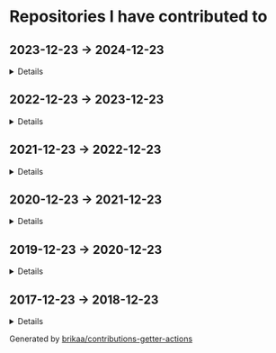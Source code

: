 # Repositories I have contributed to

## 2023-12-23 -> 2024-12-23

<details>

### ⭐ [engineer-man/piston](https://github.com/engineer-man/piston) - [10 commits](https://github.com/engineer-man/piston/commits?author=Brikaa&since=2023-12-23&until=2024-12-24) - JavaScript
A high performance general purpose code execution engine.

### [azzamsa/bilal](https://github.com/azzamsa/bilal) - [1 commit](https://github.com/azzamsa/bilal/commits?author=Brikaa&since=2023-12-23&until=2024-12-24) - Rust
A CLI salah time written in Rust

### [envicutor/envicutor](https://github.com/envicutor/envicutor) - [109 commits](https://github.com/envicutor/envicutor/commits?author=Brikaa&since=2023-12-23&until=2024-12-24) - Rust
Source code for the Envicutor code execution system.

### [Brikaa/gpa-calculator](https://github.com/Brikaa/gpa-calculator) - [1 commit](https://github.com/Brikaa/gpa-calculator/commits?author=Brikaa&since=2023-12-23&until=2024-12-24) - JavaScript
Calculate your expected GPA on http://newecom.fci.cu.edu.eg/

### [envicutor/drafts](https://github.com/envicutor/drafts) - [111 commits](https://github.com/envicutor/drafts/commits?author=Brikaa&since=2023-12-23&until=2024-12-24) - Dockerfile
Issues and drafts for Envicutor

### [envicutor/documentation](https://github.com/envicutor/documentation) - [35 commits](https://github.com/envicutor/documentation/commits?author=Brikaa&since=2023-12-23&until=2024-12-24) - TeX
Envicutor code execution system documentation

### [Brikaa/dotfiles](https://github.com/Brikaa/dotfiles) - [14 commits](https://github.com/Brikaa/dotfiles/commits?author=Brikaa&since=2023-12-23&until=2024-12-24) - Shell
My dotfiles

### [Brikaa/newecom-monitor](https://github.com/Brikaa/newecom-monitor) - [1 commit](https://github.com/Brikaa/newecom-monitor/commits?author=Brikaa&since=2023-12-23&until=2024-12-24) - Python
Monitor the registration status in http://newecom.fci-cu.edu.eg/

### [Brikaa/brikaa.github.io](https://github.com/Brikaa/brikaa.github.io) - [1 commit](https://github.com/Brikaa/brikaa.github.io/commits?author=Brikaa&since=2023-12-23&until=2024-12-24) - HTML
Omar Brikaa's personal website.

### [Brikaa/distributed-systems-assignment-2](https://github.com/Brikaa/distributed-systems-assignment-2) - [93 commits](https://github.com/Brikaa/distributed-systems-assignment-2/commits?author=Brikaa&since=2023-12-23&until=2024-12-24) - Java
Usage of Java EE to implement an elearning system with a microservices architecture

### [Brikaa/problem-solving](https://github.com/Brikaa/problem-solving) - [70 commits](https://github.com/Brikaa/problem-solving/commits?author=Brikaa&since=2023-12-23&until=2024-12-24) - C++
Problems solved in the problem solving course

### [Brikaa/security-assignment-2](https://github.com/Brikaa/security-assignment-2) - [68 commits](https://github.com/Brikaa/security-assignment-2/commits?author=Brikaa&since=2023-12-23&until=2024-12-24) - Java
Penetration testing, fixing vulnerabilities

### [Brikaa/distributed-systems-assignment-1](https://github.com/Brikaa/distributed-systems-assignment-1) - [45 commits](https://github.com/Brikaa/distributed-systems-assignment-1/commits?author=Brikaa&since=2023-12-23&until=2024-12-24) - Java
Socket programming to create a book borrowing application

### [Brikaa/security-assignment-1](https://github.com/Brikaa/security-assignment-1) - [29 commits](https://github.com/Brikaa/security-assignment-1/commits?author=Brikaa&since=2023-12-23&until=2024-12-24) - JavaScript
DES, RSA, penetration testing, security improvements to an open-source website

### [Brikaa/ml-assignment-3](https://github.com/Brikaa/ml-assignment-3) - [27 commits](https://github.com/Brikaa/ml-assignment-3/commits?author=Brikaa&since=2023-12-23&until=2024-12-24) - Python
SVM using scikit-learn, MLP and CNN using Keras

### [Brikaa/theory-assignment-2](https://github.com/Brikaa/theory-assignment-2) - [20 commits](https://github.com/Brikaa/theory-assignment-2/commits?author=Brikaa&since=2023-12-23&until=2024-12-24) - Java
NFA, DFA

### [Brikaa/ml-assignment-1](https://github.com/Brikaa/ml-assignment-1) - [17 commits](https://github.com/Brikaa/ml-assignment-1/commits?author=Brikaa&since=2023-12-23&until=2024-12-24) - HTML
Linear regression using scikit-learn, logistic regression from scratch

### [Brikaa/security-des-task](https://github.com/Brikaa/security-des-task) - [10 commits](https://github.com/Brikaa/security-des-task/commits?author=Brikaa&since=2023-12-23&until=2024-12-24) - Rust
no description

### [envicutor/docs-builder](https://github.com/envicutor/docs-builder) - [8 commits](https://github.com/envicutor/docs-builder/commits?author=Brikaa&since=2023-12-23&until=2024-12-24) - Makefile
Utilities to build the docs

### [Brikaa/ml-assignment-2](https://github.com/Brikaa/ml-assignment-2) - [5 commits](https://github.com/Brikaa/ml-assignment-2/commits?author=Brikaa&since=2023-12-23&until=2024-12-24) - Python
Decision trees using scikit-learn, KNN from scratch

### [envicutor/docs-workflows](https://github.com/envicutor/docs-workflows) - [4 commits](https://github.com/envicutor/docs-workflows/commits?author=Brikaa&since=2023-12-23&until=2024-12-24) - no primary language
Common GitHub workflows that are used in building and deploying the docs

### [Brikaa/cloud-task-3](https://github.com/Brikaa/cloud-task-3) - [2 commits](https://github.com/Brikaa/cloud-task-3/commits?author=Brikaa&since=2023-12-23&until=2024-12-24) - Shell
no description

### [Brikaa/theory-task-2](https://github.com/Brikaa/theory-task-2) - [1 commit](https://github.com/Brikaa/theory-task-2/commits?author=Brikaa&since=2023-12-23&until=2024-12-24) - no primary language
no description

### [Brikaa/security-rsa-task](https://github.com/Brikaa/security-rsa-task) - [1 commit](https://github.com/Brikaa/security-rsa-task/commits?author=Brikaa&since=2023-12-23&until=2024-12-24) - C++
no description

### [Brikaa/theory-task-1](https://github.com/Brikaa/theory-task-1) - [1 commit](https://github.com/Brikaa/theory-task-1/commits?author=Brikaa&since=2023-12-23&until=2024-12-24) - Java
no description

### [Brikaa/remote-presentation-control](https://github.com/Brikaa/remote-presentation-control) - [1 commit](https://github.com/Brikaa/remote-presentation-control/commits?author=Brikaa&since=2023-12-23&until=2024-12-24) - HTML
Simple tool to simulate left and right arrow keys remotely

### [envicutor/assets](https://github.com/envicutor/assets) - [1 commit](https://github.com/envicutor/assets/commits?author=Brikaa&since=2023-12-23&until=2024-12-24) - no primary language
no description

### [Brikaa/soft-computing-assignment-2](https://github.com/Brikaa/soft-computing-assignment-2) - [1 commit](https://github.com/Brikaa/soft-computing-assignment-2/commits?author=Brikaa&since=2023-12-23&until=2024-12-24) - Rust
Genetic algorithm for curve fitting

### [Brikaa/tools-3-project](https://github.com/Brikaa/tools-3-project) - [1 commit](https://github.com/Brikaa/tools-3-project/commits?author=Brikaa&since=2023-12-23&until=2024-12-24) - Go
no description

### [cs-math/gpa-calc](https://github.com/cs-math/gpa-calc) - [1 commit](https://github.com/cs-math/gpa-calc/commits?author=Brikaa&since=2023-12-23&until=2024-12-24) - Python
Calculate your expected GPA on newecom.fci.cu.edu.eg

</details>

## 2022-12-23 -> 2023-12-23

<details>

### ⭐ [excalidraw/excalidraw](https://github.com/excalidraw/excalidraw) - [1 commit](https://github.com/excalidraw/excalidraw/commits?author=Brikaa&since=2022-12-23&until=2023-12-24) - TypeScript
Virtual whiteboard for sketching hand-drawn like diagrams

### ⭐ [antonkomarev/github-profile-views-counter](https://github.com/antonkomarev/github-profile-views-counter) - [2 commits](https://github.com/antonkomarev/github-profile-views-counter/commits?author=Brikaa&since=2022-12-23&until=2023-12-24) - PHP
It counts how many times your GitHub profile has been viewed. Free cloud micro-service.

### ⭐ [engineer-man/piston](https://github.com/engineer-man/piston) - [5 commits](https://github.com/engineer-man/piston/commits?author=Brikaa&since=2022-12-23&until=2023-12-24) - JavaScript
A high performance general purpose code execution engine.

### [engineer-man/emkc](https://github.com/engineer-man/emkc) - [2 commits](https://github.com/engineer-man/emkc/commits?author=Brikaa&since=2022-12-23&until=2023-12-24) - JavaScript
Engineer Man Knowledge Center

### [cs-math/cs-math.github.io](https://github.com/cs-math/cs-math.github.io) - [1 commit](https://github.com/cs-math/cs-math.github.io/commits?author=Brikaa&since=2022-12-23&until=2023-12-24) - JavaScript
Code for /dev/null team in Cairo University CS-Math Society

### [zeitwlamoon/zeitwlamoon.github.io](https://github.com/zeitwlamoon/zeitwlamoon.github.io) - [77 commits](https://github.com/zeitwlamoon/zeitwlamoon.github.io/commits?author=Brikaa&since=2022-12-23&until=2023-12-24) - HTML
Discover Egypt through the eyes of Zeit W Lamoon, the Dubai-based destination to a culinary taste sensation. Established in 2021, Zeit W Lamoon means ‘Oil and lemon,’ which form an authentic Egyptian mixture to spice up the “Fava Beans” dish, also known as “Foul Medammes,” the primary element of Egyptian street food.

### [sda-assignment/sda-assignment](https://github.com/sda-assignment/sda-assignment) - [70 commits](https://github.com/sda-assignment/sda-assignment/commits?author=Brikaa&since=2022-12-23&until=2023-12-24) - Java
Usage of principles learnt in the Software Design and Architecture course to create an abstract e-payment system

### [Brikaa/dotfiles](https://github.com/Brikaa/dotfiles) - [50 commits](https://github.com/Brikaa/dotfiles/commits?author=Brikaa&since=2022-12-23&until=2023-12-24) - Shell
My dotfiles

### [Ali-Esmat/SW-Tools-Project](https://github.com/Ali-Esmat/SW-Tools-Project) - [39 commits](https://github.com/Ali-Esmat/SW-Tools-Project/commits?author=Brikaa&since=2022-12-23&until=2023-12-24) - Java
no description

### [envicutor/drafts](https://github.com/envicutor/drafts) - [22 commits](https://github.com/envicutor/drafts/commits?author=Brikaa&since=2022-12-23&until=2023-12-24) - Dockerfile
Issues and drafts for Envicutor

### [fci-ai-project/ai-project](https://github.com/fci-ai-project/ai-project) - [19 commits](https://github.com/fci-ai-project/ai-project/commits?author=Brikaa&since=2022-12-23&until=2023-12-24) - Prolog
Single-player Connect-N game using configurable Minimax and Alpha-Beta pruning algorithms

### [Brikaa/sw-tools-lab-task](https://github.com/Brikaa/sw-tools-lab-task) - [14 commits](https://github.com/Brikaa/sw-tools-lab-task/commits?author=Brikaa&since=2022-12-23&until=2023-12-24) - Java
Setting up JBoss EAP 7.1, example REST API

### [Brikaa/newecom-monitor](https://github.com/Brikaa/newecom-monitor) - [7 commits](https://github.com/Brikaa/newecom-monitor/commits?author=Brikaa&since=2022-12-23&until=2023-12-24) - Python
Monitor the registration status in http://newecom.fci-cu.edu.eg/

### [Brikaa/piston-test-tools](https://github.com/Brikaa/piston-test-tools) - [5 commits](https://github.com/Brikaa/piston-test-tools/commits?author=Brikaa&since=2022-12-23&until=2023-12-24) - Python
no description

### [Brikaa/algo-assignment-3](https://github.com/Brikaa/algo-assignment-3) - [2 commits](https://github.com/Brikaa/algo-assignment-3/commits?author=Brikaa&since=2022-12-23&until=2023-12-24) - C++
Dynamic programming and greedy algorithms problems

### [Brikaa/contributions-getter-actions](https://github.com/Brikaa/contributions-getter-actions) - [108 commits](https://github.com/Brikaa/contributions-getter-actions/commits?author=Brikaa&since=2022-12-23&until=2023-12-24) - TypeScript
A highly configurable GitHub Action can be used to update your profile's README with the repositories you have committed in

### [Brikaa/tools-3-project](https://github.com/Brikaa/tools-3-project) - [86 commits](https://github.com/Brikaa/tools-3-project/commits?author=Brikaa&since=2022-12-23&until=2023-12-24) - Go
no description

### [Brikaa/problem-solving](https://github.com/Brikaa/problem-solving) - [62 commits](https://github.com/Brikaa/problem-solving/commits?author=Brikaa&since=2022-12-23&until=2023-12-24) - C++
Problems solved in the problem solving course

### [Brikaa/ai-assignment-2](https://github.com/Brikaa/ai-assignment-2) - [50 commits](https://github.com/Brikaa/ai-assignment-2/commits?author=Brikaa&since=2022-12-23&until=2023-12-24) - Prolog
Usage of BFS or A* algorithm to solve a dominoes and bombs puzzle (AI Assignment)

### [Brikaa/testing-assignment-1](https://github.com/Brikaa/testing-assignment-1) - [34 commits](https://github.com/Brikaa/testing-assignment-1/commits?author=Brikaa&since=2022-12-23&until=2023-12-24) - HTML
JUnit, graph coverage

### [Brikaa/ai-assignment-1](https://github.com/Brikaa/ai-assignment-1) - [32 commits](https://github.com/Brikaa/ai-assignment-1/commits?author=Brikaa&since=2022-12-23&until=2023-12-24) - Prolog
Prolog basics

### [seam-project/seam-project](https://github.com/seam-project/seam-project) - [29 commits](https://github.com/seam-project/seam-project/commits?author=Brikaa&since=2022-12-23&until=2023-12-24) - no primary language
no description

### [Brikaa/contributions-getter](https://github.com/Brikaa/contributions-getter) - [24 commits](https://github.com/Brikaa/contributions-getter/commits?author=Brikaa&since=2022-12-23&until=2023-12-24) - TypeScript
A JavaScript/TypeScript library that gets all of the repositories a user has contributed to since their account's creation

### [Brikaa/cpl-js-research](https://github.com/Brikaa/cpl-js-research) - [22 commits](https://github.com/Brikaa/cpl-js-research/commits?author=Brikaa&since=2022-12-23&until=2023-12-24) - TeX
Evaluation of different JavaScript language design characteristics (Concepts of Programming Languages assignment)

### [Brikaa/soft-computing-assignment-3](https://github.com/Brikaa/soft-computing-assignment-3) - [21 commits](https://github.com/Brikaa/soft-computing-assignment-3/commits?author=Brikaa&since=2022-12-23&until=2023-12-24) - Rust
A fuzzy control system

### [Brikaa/soft-computing-assignment-4](https://github.com/Brikaa/soft-computing-assignment-4) - [21 commits](https://github.com/Brikaa/soft-computing-assignment-4/commits?author=Brikaa&since=2022-12-23&until=2023-12-24) - Rust
A neural network with configurable number of layers and activation functions

### [Brikaa/soft-computing-assignment-2](https://github.com/Brikaa/soft-computing-assignment-2) - [17 commits](https://github.com/Brikaa/soft-computing-assignment-2/commits?author=Brikaa&since=2022-12-23&until=2023-12-24) - Rust
Genetic algorithm for curve fitting

### [envicutor/docs-workflows](https://github.com/envicutor/docs-workflows) - [14 commits](https://github.com/envicutor/docs-workflows/commits?author=Brikaa&since=2022-12-23&until=2023-12-24) - no primary language
Common GitHub workflows that are used in building and deploying the docs

### [envicutor/docs-builder](https://github.com/envicutor/docs-builder) - [12 commits](https://github.com/envicutor/docs-builder/commits?author=Brikaa&since=2022-12-23&until=2023-12-24) - Makefile
Utilities to build the docs

### [Brikaa/testing-assignment-2](https://github.com/Brikaa/testing-assignment-2) - [10 commits](https://github.com/Brikaa/testing-assignment-2/commits?author=Brikaa&since=2022-12-23&until=2023-12-24) - RobotFramework
Usage of Robot Framework with Selenium to test the UI of a website (SW Testing assignment)

### [seam-project/unitime-docker](https://github.com/seam-project/unitime-docker) - [9 commits](https://github.com/seam-project/unitime-docker/commits?author=Brikaa&since=2022-12-23&until=2023-12-24) - Shell
no description

### [Brikaa/seam-quality-attributes](https://github.com/Brikaa/seam-quality-attributes) - [7 commits](https://github.com/Brikaa/seam-quality-attributes/commits?author=Brikaa&since=2022-12-23&until=2023-12-24) - TeX
A report about different quality attributes and metrics of measuring them (SW maintenance assignment)

### [Brikaa/cpl-js-generic-research](https://github.com/Brikaa/cpl-js-generic-research) - [7 commits](https://github.com/Brikaa/cpl-js-generic-research/commits?author=Brikaa&since=2022-12-23&until=2023-12-24) - C++
A report about generic programming in JavaScript (Concepts of Programming Languages assignment)

### [Brikaa/web-engineering-presentation](https://github.com/Brikaa/web-engineering-presentation) - [4 commits](https://github.com/Brikaa/web-engineering-presentation/commits?author=Brikaa&since=2022-12-23&until=2023-12-24) - TypeScript
no description

### [Brikaa/maintenance-models-assignment](https://github.com/Brikaa/maintenance-models-assignment) - [4 commits](https://github.com/Brikaa/maintenance-models-assignment/commits?author=Brikaa&since=2022-12-23&until=2023-12-24) - TeX
A report about why we study SW maintenance and the quick-fix maintenance model

### [fci-ai-project/fci-ai-project.github.io](https://github.com/fci-ai-project/fci-ai-project.github.io) - [4 commits](https://github.com/fci-ai-project/fci-ai-project.github.io/commits?author=Brikaa&since=2022-12-23&until=2023-12-24) - TeX
no description

### [Brikaa/Brikaa](https://github.com/Brikaa/Brikaa) - [4 commits](https://github.com/Brikaa/Brikaa/commits?author=Brikaa&since=2022-12-23&until=2023-12-24) - no primary language
no description

### [seam-project/sonarqube-compose](https://github.com/seam-project/sonarqube-compose) - [1 commit](https://github.com/seam-project/sonarqube-compose/commits?author=Brikaa&since=2022-12-23&until=2023-12-24) - no primary language
no description

</details>

## 2021-12-23 -> 2022-12-23

<details>

### ⭐ [microsoft/vscode](https://github.com/microsoft/vscode) - [1 commit](https://github.com/microsoft/vscode/commits?author=Brikaa&since=2021-12-23&until=2022-12-24) - TypeScript
Visual Studio Code

### ⭐ [engineer-man/piston](https://github.com/engineer-man/piston) - [10 commits](https://github.com/engineer-man/piston/commits?author=Brikaa&since=2021-12-23&until=2022-12-24) - JavaScript
A high performance general purpose code execution engine.

### [microsoft/vscode-wiki](https://github.com/microsoft/vscode-wiki) - [2 commits](https://github.com/microsoft/vscode-wiki/commits?author=Brikaa&since=2021-12-23&until=2022-12-24) - no primary language
A repository to make changes to the vscode Wiki on GitHub

### [engineer-man/emkc](https://github.com/engineer-man/emkc) - [45 commits](https://github.com/engineer-man/emkc/commits?author=Brikaa&since=2021-12-23&until=2022-12-24) - JavaScript
Engineer Man Knowledge Center

### [cs-math/cs-math.github.io](https://github.com/cs-math/cs-math.github.io) - [1 commit](https://github.com/cs-math/cs-math.github.io/commits?author=Brikaa&since=2021-12-23&until=2022-12-24) - JavaScript
Code for /dev/null team in Cairo University CS-Math Society

### [Brikaa/gpa-calculator](https://github.com/Brikaa/gpa-calculator) - [7 commits](https://github.com/Brikaa/gpa-calculator/commits?author=Brikaa&since=2021-12-23&until=2022-12-24) - JavaScript
Calculate your expected GPA on http://newecom.fci.cu.edu.eg/

### [Brikaa/solid-geometry-tools](https://github.com/Brikaa/solid-geometry-tools) - [14 commits](https://github.com/Brikaa/solid-geometry-tools/commits?author=Brikaa&since=2021-12-23&until=2022-12-24) - JavaScript
Solid Geometry Tools

### [sda-assignment/sda-assignment](https://github.com/sda-assignment/sda-assignment) - [102 commits](https://github.com/sda-assignment/sda-assignment/commits?author=Brikaa&since=2021-12-23&until=2022-12-24) - Java
Usage of principles learnt in the Software Design and Architecture course to create an abstract e-payment system

### [Brikaa/syntax-warriors](https://github.com/Brikaa/syntax-warriors) - [99 commits](https://github.com/Brikaa/syntax-warriors/commits?author=Brikaa&since=2021-12-23&until=2022-12-24) - JavaScript
no description

### [Brikaa/dotfiles](https://github.com/Brikaa/dotfiles) - [95 commits](https://github.com/Brikaa/dotfiles/commits?author=Brikaa&since=2021-12-23&until=2022-12-24) - Shell
My dotfiles

### [Brikaa/os-semaphore-assignment](https://github.com/Brikaa/os-semaphore-assignment) - [43 commits](https://github.com/Brikaa/os-semaphore-assignment/commits?author=Brikaa&since=2021-12-23&until=2022-12-24) - Java
Producer-consumer problem

### [Brikaa/piston-test-tools](https://github.com/Brikaa/piston-test-tools) - [13 commits](https://github.com/Brikaa/piston-test-tools/commits?author=Brikaa&since=2021-12-23&until=2022-12-24) - Python
no description

### [Brikaa/newecom-monitor](https://github.com/Brikaa/newecom-monitor) - [13 commits](https://github.com/Brikaa/newecom-monitor/commits?author=Brikaa&since=2021-12-23&until=2022-12-24) - Python
Monitor the registration status in http://newecom.fci-cu.edu.eg/

### [Brikaa/faster-blackboard](https://github.com/Brikaa/faster-blackboard) - [9 commits](https://github.com/Brikaa/faster-blackboard/commits?author=Brikaa&since=2021-12-23&until=2022-12-24) - JavaScript
A chrome extension that skips the intermediate page that BlackBoard opens before showing a PDF

### [Brikaa/algo-assignment-3](https://github.com/Brikaa/algo-assignment-3) - [7 commits](https://github.com/Brikaa/algo-assignment-3/commits?author=Brikaa&since=2021-12-23&until=2022-12-24) - C++
Dynamic programming and greedy algorithms problems

### [Brikaa/parking-system-procedural](https://github.com/Brikaa/parking-system-procedural) - [3 commits](https://github.com/Brikaa/parking-system-procedural/commits?author=Brikaa&since=2021-12-23&until=2022-12-24) - Python
no description

### [AbsoluteZero000/Typing_thingy](https://github.com/AbsoluteZero000/Typing_thingy) - [2 commits](https://github.com/AbsoluteZero000/Typing_thingy/commits?author=Brikaa&since=2021-12-23&until=2022-12-24) - JavaScript
typeracer clone thingy

### [zeitwlamoon/zeitwlamoon.github.io](https://github.com/zeitwlamoon/zeitwlamoon.github.io) - [1 commit](https://github.com/zeitwlamoon/zeitwlamoon.github.io/commits?author=Brikaa&since=2021-12-23&until=2022-12-24) - HTML
Discover Egypt through the eyes of Zeit W Lamoon, the Dubai-based destination to a culinary taste sensation. Established in 2021, Zeit W Lamoon means ‘Oil and lemon,’ which form an authentic Egyptian mixture to spice up the “Fava Beans” dish, also known as “Foul Medammes,” the primary element of Egyptian street food.

### [fishing-calendar/fishing-calendar.github.io](https://github.com/fishing-calendar/fishing-calendar.github.io) - [10 commits](https://github.com/fishing-calendar/fishing-calendar.github.io/commits?author=Brikaa&since=2021-12-23&until=2022-12-24) - JavaScript
Shows the spring and neap tide days

### [technomuscles/technomuscles](https://github.com/technomuscles/technomuscles) - [9 commits](https://github.com/technomuscles/technomuscles/commits?author=Brikaa&since=2021-12-23&until=2022-12-24) - no primary language
TechnoMuscles repository (a repository to practice JIRA integration with projects) (Software Process and Quality Management course)

</details>

## 2020-12-23 -> 2021-12-23

<details>

### ⭐ [engineer-man/piston](https://github.com/engineer-man/piston) - [43 commits](https://github.com/engineer-man/piston/commits?author=Brikaa&since=2020-12-23&until=2021-12-24) - JavaScript
A high performance general purpose code execution engine.

### [engineer-man/piston-bot](https://github.com/engineer-man/piston-bot) - [3 commits](https://github.com/engineer-man/piston-bot/commits?author=Brikaa&since=2020-12-23&until=2021-12-24) - Python
I Run Code bot on Discord

### [engineer-man/emkc](https://github.com/engineer-man/emkc) - [60 commits](https://github.com/engineer-man/emkc/commits?author=Brikaa&since=2020-12-23&until=2021-12-24) - JavaScript
Engineer Man Knowledge Center

### [cs-math/cs-math.github.io](https://github.com/cs-math/cs-math.github.io) - [134 commits](https://github.com/cs-math/cs-math.github.io/commits?author=Brikaa&since=2020-12-23&until=2021-12-24) - JavaScript
Code for /dev/null team in Cairo University CS-Math Society

### [zeitwlamoon/zeitwlamoon.github.io](https://github.com/zeitwlamoon/zeitwlamoon.github.io) - [52 commits](https://github.com/zeitwlamoon/zeitwlamoon.github.io/commits?author=Brikaa&since=2020-12-23&until=2021-12-24) - HTML
Discover Egypt through the eyes of Zeit W Lamoon, the Dubai-based destination to a culinary taste sensation. Established in 2021, Zeit W Lamoon means ‘Oil and lemon,’ which form an authentic Egyptian mixture to spice up the “Fava Beans” dish, also known as “Foul Medammes,” the primary element of Egyptian street food.

### [Brikaa/gram-schmidt-calculator](https://github.com/Brikaa/gram-schmidt-calculator) - [5 commits](https://github.com/Brikaa/gram-schmidt-calculator/commits?author=Brikaa&since=2020-12-23&until=2021-12-24) - JavaScript
no description

### [Brikaa/brikaa.github.io](https://github.com/Brikaa/brikaa.github.io) - [2 commits](https://github.com/Brikaa/brikaa.github.io/commits?author=Brikaa&since=2020-12-23&until=2021-12-24) - HTML
Omar Brikaa's personal website.

### [cs-math/gpa-calc](https://github.com/cs-math/gpa-calc) - [7 commits](https://github.com/cs-math/gpa-calc/commits?author=Brikaa&since=2020-12-23&until=2021-12-24) - Python
Calculate your expected GPA on newecom.fci.cu.edu.eg

</details>

## 2019-12-23 -> 2020-12-23

<details>

### ⭐ [PyGithub/PyGithub](https://github.com/PyGithub/PyGithub) - [2 commits](https://github.com/PyGithub/PyGithub/commits?author=Brikaa&since=2019-12-23&until=2020-12-24) - Python
Typed interactions with the GitHub API v3

### [engineer-man/emkc](https://github.com/engineer-man/emkc) - [19 commits](https://github.com/engineer-man/emkc/commits?author=Brikaa&since=2019-12-23&until=2020-12-24) - JavaScript
Engineer Man Knowledge Center

### [Open-Source-Project-Collaboration/board-game-playing-ai](https://github.com/Open-Source-Project-Collaboration/board-game-playing-ai) - [35 commits](https://github.com/Open-Source-Project-Collaboration/board-game-playing-ai/commits?author=Brikaa&since=2019-12-23&until=2020-12-24) - Python
Chess AI using Neural Network and Min/Max algorithm and tree pruning

### [projectunic0rn/pub-workspace](https://github.com/projectunic0rn/pub-workspace) - [2 commits](https://github.com/projectunic0rn/pub-workspace/commits?author=Brikaa&since=2019-12-23&until=2020-12-24) - Python
pub workspace apps

### [Open-Source-Project-Collaboration/osc-bot](https://github.com/Open-Source-Project-Collaboration/osc-bot) - [222 commits](https://github.com/Open-Source-Project-Collaboration/osc-bot/commits?author=Brikaa&since=2019-12-23&until=2020-12-24) - Python
A discord bot that automates the process of voting on and creating projects and GitHub teams.

### [Open-Source-Project-Collaboration/blockchain-distributed-streaming-api](https://github.com/Open-Source-Project-Collaboration/blockchain-distributed-streaming-api) - [1 commit](https://github.com/Open-Source-Project-Collaboration/blockchain-distributed-streaming-api/commits?author=Brikaa&since=2019-12-23&until=2020-12-24) - no primary language
no description

</details>

## 2017-12-23 -> 2018-12-23

<details>

### ⭐ [geekcomputers/Python](https://github.com/geekcomputers/Python) - [1 commit](https://github.com/geekcomputers/Python/commits?author=Brikaa&since=2017-12-23&until=2018-12-24) - Python
My Python Examples

</details>

Generated by [brikaa/contributions-getter-actions](https://github.com/brikaa/contributions-getter-actions)

